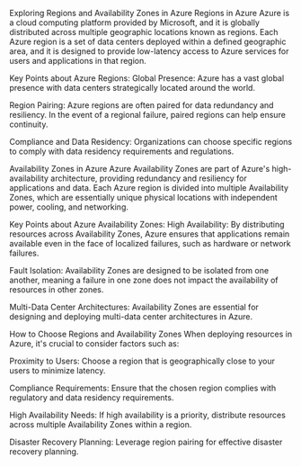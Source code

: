 Exploring Regions and Availability Zones in Azure
Regions in Azure
Azure is a cloud computing platform provided by Microsoft, and it is globally distributed across multiple geographic locations known as regions. Each Azure region is a set of data centers deployed within a defined geographic area, and it is designed to provide low-latency access to Azure services for users and applications in that region.

Key Points about Azure Regions:
Global Presence: Azure has a vast global presence with data centers strategically located around the world.

Region Pairing: Azure regions are often paired for data redundancy and resiliency. In the event of a regional failure, paired regions can help ensure continuity.

Compliance and Data Residency: Organizations can choose specific regions to comply with data residency requirements and regulations.

Availability Zones in Azure
Azure Availability Zones are part of Azure's high-availability architecture, providing redundancy and resiliency for applications and data. Each Azure region is divided into multiple Availability Zones, which are essentially unique physical locations with independent power, cooling, and networking.

Key Points about Azure Availability Zones:
High Availability: By distributing resources across Availability Zones, Azure ensures that applications remain available even in the face of localized failures, such as hardware or network failures.

Fault Isolation: Availability Zones are designed to be isolated from one another, meaning a failure in one zone does not impact the availability of resources in other zones.

Multi-Data Center Architectures: Availability Zones are essential for designing and deploying multi-data center architectures in Azure.

How to Choose Regions and Availability Zones
When deploying resources in Azure, it's crucial to consider factors such as:

Proximity to Users: Choose a region that is geographically close to your users to minimize latency.

Compliance Requirements: Ensure that the chosen region complies with regulatory and data residency requirements.

High Availability Needs: If high availability is a priority, distribute resources across multiple Availability Zones within a region.

Disaster Recovery Planning: Leverage region pairing for effective disaster recovery planning.